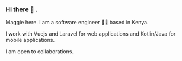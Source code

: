 ### Hi there 👋 . 

Maggie here. I am a software engineer 👩‍💻 based in Kenya. 

I work with Vuejs and Laravel for web applications and Kotlin/Java for mobile applications.

I am open to collaborations. 


<!--
**margaretmwaura/margaretmwaura** is a ✨ _special_ ✨ repository because its `README.md` (this file) appears on your GitHub profile.

Here are some ideas to get you started:

- 🔭 I’m currently working on ...
- 🌱 I’m currently learning ...
- 👯 I’m looking to collaborate on ...
- 🤔 I’m looking for help with ...
- 💬 Ask me about ...
- 📫 How to reach me: ...
- 😄 Pronouns: ...
- ⚡ Fun fact: ...
-->
